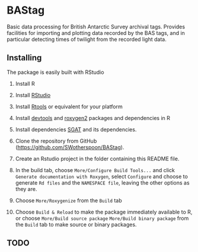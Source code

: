 # BAStag

Basic data processing for British Antarctic Survey archival tags.
Provides facilities for importing and plotting data recorded by the
BAS tags, and in particular detecting times of twilight from the
recorded light data.

## Installing

The package is easily built with RStudio

1. Install R

2. Install [RStudio](http://www.rstudio.com)

3. Install [Rtools](http://cran.r-project.org/bin/windows/Rtools/) or equivalent for your platform

4. Install [devtools](http://cran.r-project.org/web/packages/devtools/index.html) and [roxygen2](http://cran.r-project.org/web/packages/roxygen2/index.html) packages and dependencies in R

5. Install dependencies [SGAT](https://github.com/SWotherspoon/SGAT) and its dependencies.

6. Clone the repository from GitHub (https://github.com/SWotherspoon/BAStag).

7. Create an Rstudio project in the folder containing this README file.

8. In the build tab, choose `More/Configure Build Tools...` and click
`Generate documentation with Roxygen`, select `Configure` and choose to generate `Rd files` and the `NAMESPACE file`, leaving the other options as they are.

9. Choose `More/Roxygenize` from the `Build` tab

10. Choose `Build & Reload` to make the package immediately available to R, or choose `More/Build source package` `More/Build binary package` from the `Build` tab to make source or binary packages.



## TODO




